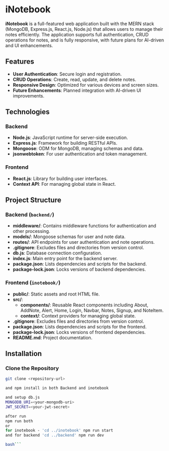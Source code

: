 # iNotebook

**iNotebook** is a full-featured web application built with the MERN stack (MongoDB, Express.js, React.js, Node.js) that allows users to manage their notes efficiently. The application supports full authentication, CRUD operations for notes, and is fully responsive, with future plans for AI-driven and UI enhancements.

## Features

- **User Authentication**: Secure login and registration.
- **CRUD Operations**: Create, read, update, and delete notes.
- **Responsive Design**: Optimized for various devices and screen sizes.
- **Future Enhancements**: Planned integration with AI-driven UI improvements.

## Technologies

### Backend

- **Node.js**: JavaScript runtime for server-side execution.
- **Express.js**: Framework for building RESTful APIs.
- **Mongoose**: ODM for MongoDB, managing schemas and data.
- **jsonwebtoken**: For user authentication and token management.

### Frontend

- **React.js**: Library for building user interfaces.
- **Context API**: For managing global state in React.

## Project Structure

### Backend (`backend/`)

- **middleware/**: Contains middleware functions for authentication and other processing.
- **models/**: Mongoose schemas for user and note data.
- **routes/**: API endpoints for user authentication and note operations.
- **.gitignore**: Excludes files and directories from version control.
- **db.js**: Database connection configuration.
- **index.js**: Main entry point for the backend server.
- **package.json**: Lists dependencies and scripts for the backend.
- **package-lock.json**: Locks versions of backend dependencies.

### Frontend (`inotebook/`)

- **public/**: Static assets and root HTML file.
- **src/**:
  - **components/**: Reusable React components including About, AddNote, Alert, Home, Login, Navbar, Notes, Signup, and NoteItem.
  - **context/**: Context providers for managing global state.
- **.gitignore**: Excludes files and directories from version control.
- **package.json**: Lists dependencies and scripts for the frontend.
- **package-lock.json**: Locks versions of frontend dependencies.
- **README.md**: Project documentation.

## Installation

### Clone the Repository

```bash
git clone <repository-url>

and npm install in both Backend and inotebook

and setup db.js 
MONGODB_URI=<your-mongodb-uri>
JWT_SECRET=<your-jwt-secret>

after run
npm run both 
or
for inotebook - 'cd ../inotebook' npm run start 
and for backend 'cd ../backend' npm run dev 

bash```






